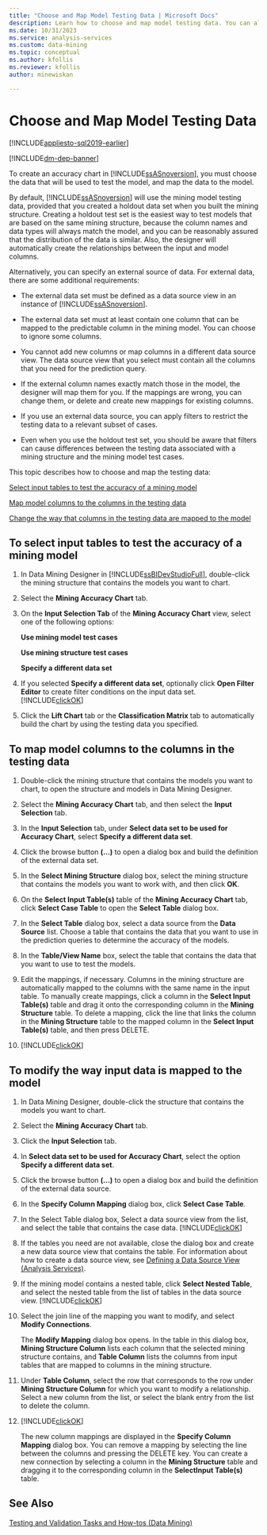```yaml
---
title: "Choose and Map Model Testing Data | Microsoft Docs"
description: Learn how to choose and map model testing data. You can also learn how to specify an external source of data.
ms.date: 10/31/2023
ms.service: analysis-services
ms.custom: data-mining
ms.topic: conceptual
ms.author: kfollis
ms.reviewer: kfollis
author: minewiskan

---
```

# Choose and Map Model Testing Data
[!INCLUDE[appliesto-sql2019-earlier](../includes/appliesto-sql2019-earlier.md)]

[!INCLUDE[dm-dep-banner](../includes/dm-dep-banner.md)]

  To create an accuracy chart in [!INCLUDE[ssASnoversion](../includes/ssasnoversion-md.md)], you must choose the data that will be used to test the model, and map the data to the model.  
  
 By default, [!INCLUDE[ssASnoversion](../includes/ssasnoversion-md.md)] will use the mining model testing data, provided that you created a holdout data set when you built the mining structure. Creating a holdout test set is the easiest way to test models that are based on the same mining structure, because the column names and data types will always match the model, and you can be reasonably assured that the distribution of the data is similar. Also, the designer will automatically create the relationships between the input and model columns.  
  
 Alternatively, you can specify an external source of data. For external data, there are some additional requirements:  
  
-   The external data set must be defined as a data source view in an instance of [!INCLUDE[ssASnoversion](../includes/ssasnoversion-md.md)].  
  
-   The external data set must at least contain one column that can be mapped to the predictable column in the mining model. You can choose to ignore some columns.  
  
-   You cannot add new columns or map columns in a different data source view. The data source view that you select must contain all the columns that you need for the prediction query.  
  
-   If the external column names exactly match those in the model, the designer will map them for you. If the mappings are wrong, you can change them, or delete and create new mappings for existing columns.  
  
-   If you use an external data source, you can apply filters to restrict the testing data to a relevant subset of cases.  
  
-   Even when you use the holdout test set, you should be aware that filters can cause differences between the testing data associated with a mining structure and the mining model test cases.  
  
 This topic describes how to choose and map the testing data:  
  
 [Select input tables to test the accuracy of a mining model](#bkmk_SelectInputs)  
  
 [Map model columns to the columns in the testing data](#bkmk_MapColumns)  
  
 [Change the way that columns in the testing data are mapped to the model](#bkmk_ChangeMappings)  
  
##  <a name="bkmk_SelectInputs"></a> To select input tables to test the accuracy of a mining model  
  
1.  In Data Mining Designer in [!INCLUDE[ssBIDevStudioFull](../includes/ssbidevstudiofull-md.md)], double-click the mining structure that contains the models you want to chart.  
  
2.  Select the **Mining Accuracy Chart** tab.  
  
3.  On the **Input Selection Tab** of the **Mining Accuracy Chart** view, select one of the following options:  
  
     **Use mining model test cases**  
  
     **Use mining structure test cases**  
  
     **Specify a different data set**  
  
4.  If you selected **Specify a different data set**, optionally click **Open Filter Editor** to create filter conditions on the input data set. [!INCLUDE[clickOK](../includes/clickok-md.md)]  
  
5.  Click the **Lift Chart** tab or the **Classification Matrix** tab to automatically build the chart by using the testing data you specified.  
  
##  <a name="bkmk_MapColumns"></a> To map model columns to the columns in the testing data  
  
1.  Double-click the mining structure that contains the models you want to chart, to open the structure and models in Data Mining Designer.  
  
2.  Select the **Mining Accuracy Chart** tab, and then select the **Input Selection** tab.  
  
3.  In the **Input Selection** tab, under **Select data set to be used for Accuracy Chart**, select **Specify a different data set**.  
  
4.  Click the browse button **(...)** to open a dialog box and build the definition of the external data set.  
  
5.  In the **Select Mining Structure** dialog box, select the mining structure that contains the models you want to work with, and then click **OK**.  
  
6.  On the **Select Input Table(s)** table of the **Mining Accuracy Chart** tab, click **Select Case Table** to open the **Select Table** dialog box.  
  
7.  In the **Select Table** dialog box, select a data source from the **Data Source** list. Choose a table that contains the data that you want to use in the prediction queries to determine the accuracy of the models.  
  
8.  In the **Table/View Name** box, select the table that contains the data that you want to use to test the models.  
  
9. Edit the mappings, if necessary. Columns in the mining structure are automatically mapped to the columns with the same name in the input table. To manually create mappings, click a column in the **Select Input Table(s)** table and drag it onto the corresponding column in the **Mining Structure** table. To delete a mapping, click the line that links the column in the **Mining Structure** table to the mapped column in the **Select Input Table(s)** table, and then press DELETE.  
  
10. [!INCLUDE[clickOK](../includes/clickok-md.md)]  
  
##  <a name="bkmk_ChangeMappings"></a> To modify the way input data is mapped to the model  
  
1.  In Data Mining Designer, double-click the structure that contains the models you want to chart.  
  
2.  Select the **Mining Accuracy Chart** tab.  
  
3.  Click the **Input Selection** tab.  
  
4.  In **Select data set to be used for Accuracy Chart**, select the option **Specify a different data set**.  
  
5.  Click the browse button **(...)** to open a dialog box and build the definition of the external data source.  
  
6.  In the **Specify Column Mapping** dialog box, click **Select Case Table**.  
  
7.  In the Select Table dialog box, Select a data source view from the list, and select the table that contains the case data. [!INCLUDE[clickOK](../includes/clickok-md.md)]  
  
8.  If the tables you need are not available, close the dialog box and create a new data source view that contains the table. For information about how to create a data source view, see [Defining a Data Source View &#40;Analysis Services&#41;](../../analysis-services/multidimensional-models/defining-a-data-source-view-analysis-services.md).  
  
9. If the mining model contains a nested table, click **Select Nested Table**, and select the nested table from the list of tables in the data source view. [!INCLUDE[clickOK](../includes/clickok-md.md)]  
  
10. Select the join line of the mapping you want to modify, and select **Modify Connections**.  
  
     The **Modify Mapping** dialog box opens. In the table in this dialog box, **Mining Structure Column** lists each column that the selected mining structure contains, and **Table Column** lists the columns from input tables that are mapped to columns in the mining structure.  
  
11. Under **Table Column**, select the row that corresponds to the row under **Mining Structure Column** for which you want to modify a relationship. Select a new column from the list, or select the blank entry from the list to delete the column.  
  
12. [!INCLUDE[clickOK](../includes/clickok-md.md)]  
  
     The new column mappings are displayed in the **Specify Column Mapping** dialog box. You can remove a mapping by selecting the line between the columns and pressing the DELETE key. You can create a new connection by selecting a column in the **Mining Structure** table and dragging it to the corresponding column in the **SelectInput Table(s)** table.  
  
## See Also  
 [Testing and Validation Tasks and How-tos &#40;Data Mining&#41;](../../analysis-services/data-mining/testing-and-validation-tasks-and-how-tos-data-mining.md)  
  
  
